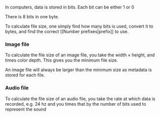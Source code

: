 
In computers, data is stored in bits. Each bit can be either 1 or 0

There is 8 bits in one byte.

To calculate file size, one simply find how many bits is used, convert it to bytes, and find the correct [[Number prefixes|prefix]] to use.

### Image file

To calculate the file size of an image file, you take the width $\times$ height, and times color depth. This gives you the minimum file size.

An image file will always be larger than the minimum size as metadata is stored for each file.

### Audio file

To calculate the file size of an audio file, you take the rate at which data is recorded, e.g. 24 hz and you times that by the number of bits used to represent the sound 
